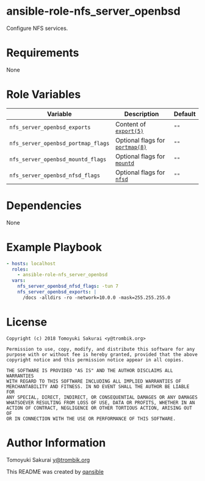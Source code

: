 # ansible-role-nfs_server_openbsd

Configure NFS services.

# Requirements

None

# Role Variables

| Variable | Description | Default |
|----------|-------------|---------|
| `nfs_server_openbsd_exports` | Content of [`export(5)`](https://man.openbsd.org/exports) | `""` |
| `nfs_server_openbsd_portmap_flags` | Optional flags for [`portmap(8)`](https://man.openbsd.org/portmap) | `""` |
| `nfs_server_openbsd_mountd_flags` | Optional flags for [`mountd`](https://man.openbsd.org/mountd) | `""` |
| `nfs_server_openbsd_nfsd_flags` | Optional flags for [`nfsd`](https://man.openbsd.org/nfsd) | `""` |

# Dependencies

None

# Example Playbook

```yaml
- hosts: localhost
  roles:
    - ansible-role-nfs_server_openbsd
  vars:
    nfs_server_openbsd_nfsd_flags: -tun 7
    nfs_server_openbsd_exports: |
      /docs -alldirs -ro -network=10.0.0 -mask=255.255.255.0
```

# License

```
Copyright (c) 2018 Tomoyuki Sakurai <y@trombik.org>

Permission to use, copy, modify, and distribute this software for any
purpose with or without fee is hereby granted, provided that the above
copyright notice and this permission notice appear in all copies.

THE SOFTWARE IS PROVIDED "AS IS" AND THE AUTHOR DISCLAIMS ALL WARRANTIES
WITH REGARD TO THIS SOFTWARE INCLUDING ALL IMPLIED WARRANTIES OF
MERCHANTABILITY AND FITNESS. IN NO EVENT SHALL THE AUTHOR BE LIABLE FOR
ANY SPECIAL, DIRECT, INDIRECT, OR CONSEQUENTIAL DAMAGES OR ANY DAMAGES
WHATSOEVER RESULTING FROM LOSS OF USE, DATA OR PROFITS, WHETHER IN AN
ACTION OF CONTRACT, NEGLIGENCE OR OTHER TORTIOUS ACTION, ARISING OUT OF
OR IN CONNECTION WITH THE USE OR PERFORMANCE OF THIS SOFTWARE.
```

# Author Information

Tomoyuki Sakurai <y@trombik.org>

This README was created by [qansible](https://github.com/trombik/qansible)
